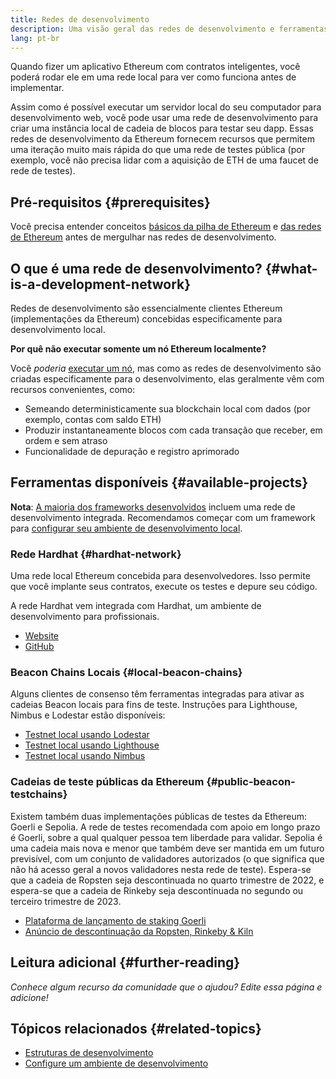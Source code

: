 ```yaml
---
title: Redes de desenvolvimento
description: Uma visão geral das redes de desenvolvimento e ferramentas disponíveis para ajudar a construir aplicativos Ethereum.
lang: pt-br
---
```


Quando fizer um aplicativo Ethereum com contratos inteligentes, você poderá rodar ele em uma rede local para ver como funciona antes de implementar.

Assim como é possível executar um servidor local do seu computador para desenvolvimento web, você pode usar uma rede de desenvolvimento para criar uma instância local de cadeia de blocos para testar seu dapp. Essas redes de desenvolvimento da Ethereum fornecem recursos que permitem uma iteração muito mais rápida do que uma rede de testes pública (por exemplo, você não precisa lidar com a aquisição de ETH de uma faucet de rede de testes).

## Pré-requisitos {#prerequisites}

Você precisa entender conceitos [básicos da pilha de Ethereum](/developers/docs/ethereum-stack/) e [das redes de Ethereum](/developers/docs/networks/) antes de mergulhar nas redes de desenvolvimento.

## O que é uma rede de desenvolvimento? {#what-is-a-development-network}

Redes de desenvolvimento são essencialmente clientes Ethereum (implementações da Ethereum) concebidas especificamente para desenvolvimento local.

**Por quê não executar somente um nó Ethereum localmente?**

Você _poderia_ [executar um nó](/developers/docs/nodes-and-clients/#running-your-own-node), mas como as redes de desenvolvimento são criadas especificamente para o desenvolvimento, elas geralmente vêm com recursos convenientes, como:

- Semeando deterministicamente sua blockchain local com dados (por exemplo, contas com saldo ETH)
- Produzir instantaneamente blocos com cada transação que receber, em ordem e sem atraso
- Funcionalidade de depuração e registro aprimorado

## Ferramentas disponíveis {#available-projects}

**Nota**: [A maioria dos frameworks desenvolvidos](/developers/docs/frameworks/) incluem uma rede de desenvolvimento integrada. Recomendamos começar com um framework para [configurar seu ambiente de desenvolvimento local](/developers/local-environment/).

### Rede Hardhat {#hardhat-network}

Uma rede local Ethereum concebida para desenvolvedores. Isso permite que você implante seus contratos, execute os testes e depure seu código.

A rede Hardhat vem integrada com Hardhat, um ambiente de desenvolvimento para profissionais.

- [Website](https://hardhat.org/)
- [GitHub](https://github.com/nomiclabs/hardhat)

### Beacon Chains Locais {#local-beacon-chains}

Alguns clientes de consenso têm ferramentas integradas para ativar as cadeias Beacon locais para fins de teste. Instruções para Lighthouse, Nimbus e Lodestar estão disponíveis:

- [Testnet local usando Lodestar](https://chainsafe.github.io/lodestar/contribution/advanced-topics/setting-up-a-testnet#post-merge-local-testnet/)
- [Testnet local usando Lighthouse](https://lighthouse-book.sigmaprime.io/setup.html#local-testnets)
- [Testnet local usando Nimbus](https://github.com/status-im/nimbus-eth1/blob/master/fluffy/docs/local_testnet.md)

### Cadeias de teste públicas da Ethereum {#public-beacon-testchains}

Existem também duas implementações públicas de testes da Ethereum: Goerli e Sepolia. A rede de testes recomendada com apoio em longo prazo é Goerli, sobre a qual qualquer pessoa tem liberdade para validar. Sepolia é uma cadeia mais nova e menor que também deve ser mantida em um futuro previsível, com um conjunto de validadores autorizados (o que significa que não há acesso geral a novos validadores nesta rede de teste). Espera-se que a cadeia de Ropsten seja descontinuada no quarto trimestre de 2022, e espera-se que a cadeia de Rinkeby seja descontinuada no segundo ou terceiro trimestre de 2023.

- [Plataforma de lançamento de staking Goerli](https://goerli.launchpad.ethereum.org/)
- [Anúncio de descontinuação da Ropsten, Rinkeby & Kiln](https://blog.ethereum.org/2022/06/21/testnet-deprecation)

## Leitura adicional {#further-reading}

_Conhece algum recurso da comunidade que o ajudou? Edite essa página e adicione!_

## Tópicos relacionados {#related-topics}

- [Estruturas de desenvolvimento](/developers/docs/frameworks/)
- [Configure um ambiente de desenvolvimento](/developers/local-environment/)
